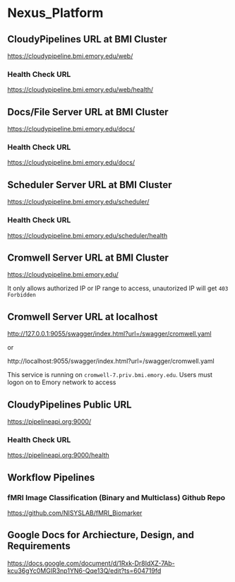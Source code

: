 # Nexus_Platform


## CloudyPipelines URL at BMI Cluster
https://cloudypipeline.bmi.emory.edu/web/

### Health Check URL
https://cloudypipeline.bmi.emory.edu/web/health/


## Docs/File Server URL at BMI Cluster
https://cloudypipeline.bmi.emory.edu/docs/

### Health Check URL
https://cloudypipeline.bmi.emory.edu/docs/


## Scheduler Server URL at BMI Cluster
https://cloudypipeline.bmi.emory.edu/scheduler/

### Health Check URL
https://cloudypipeline.bmi.emory.edu/scheduler/health


## Cromwell Server URL at BMI Cluster
https://cloudypipeline.bmi.emory.edu/

It only allows authorized IP or IP range to access, unautorized IP will get 
```403 Forbidden```

## Cromwell Server URL at localhost
http://127.0.0.1:9055/swagger/index.html?url=/swagger/cromwell.yaml

or

http://localhost:9055/swagger/index.html?url=/swagger/cromwell.yaml

This service is running on ```cromwell-7.priv.bmi.emory.edu```. Users must logon on to Emory network to access

## CloudyPipelines Public URL
https://pipelineapi.org:9000/

### Health Check URL
https://pipelineapi.org:9000/health

## Workflow Pipelines

### fMRI Image Classification (Binary and Multiclass) Github Repo

https://github.com/NISYSLAB/fMRI_Biomarker


## Google Docs for Archiecture, Design, and Requirements
https://docs.google.com/document/d/1Rxk-Dr8IdXZ-7Ab-kcu36gYc0MGIR3np1YN6-Qqe13Q/edit?ts=604719fd




